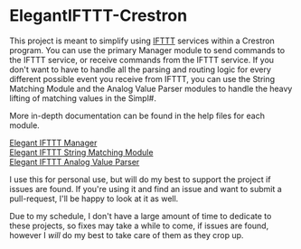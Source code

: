 # ElegantIFTTT-Crestron

This project is meant to simplify using [IFTTT](https://www.ifttt.com) services within a Crestron program. You can use the primary Manager module to send commands to the IFTTT service, or receive commands from the IFTTT service. If you don't want to have to handle all the parsing and routing logic for every different possible event you receive from IFTTT, you can use the String Matching Module and the Analog Value Parser modules to handle the heavy lifting of matching values in the Simpl#.

More in-depth documentation can be found in the help files for each module.

[Elegant IFTTT Manager](https://github.com/ProfessorAire/ElegantIFTTT-Crestron/blob/master/Docs/ElegantIFTTTManager-v1.0.pdf)  
[Elegant IFTTT String Matching Module](https://github.com/ProfessorAire/ElegantIFTTT-Crestron/blob/master/Docs/ElegantIFTTTStringMatching-v1.0.pdf)  
[Elegant IFTTT Analog Value Parser](https://github.com/ProfessorAire/ElegantIFTTT-Crestron/blob/master/Docs/ElegantIFTTTAnalogValueParser-v1.0.pdf)

I use this for personal use, but will do my best to support the project if issues are found. If you're using it and find an issue and want to submit a pull-request, I'll be happy to look at it as well.

Due to my schedule, I don't have a large amount of time to dedicate to these projects, so fixes may take a while to come, if issues are found, however I *will* do my best to take care of them as they crop up.